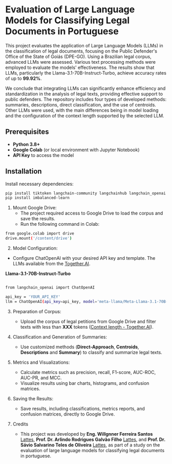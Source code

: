 # Evaluation of Large Language Models for Classifying Legal Documents in Portuguese

This project evaluates the application of Large Language Models (LLMs) in the classification of legal documents, focusing on the Public Defender's Office of the State of Goiás (DPE-GO). Using a Brazilian legal corpus, advanced LLMs were assessed. Various text processing methods were employed to evaluate the models' effectiveness. The results show that LLMs, particularly the Llama-3.1-70B-Instruct-Turbo, achieve accuracy rates of up to **99.92%**.

We conclude that integrating LLMs can significantly enhance efficiency and standardization in the analysis of legal texts, providing effective support to public defenders. The repository includes four types of developed methods: summaries, descriptions, direct classification, and the use of centroids. Other LLMs were used, with the main differences being in model loading and the configuration of the context length supported by the selected LLM.

## Prerequisites

- **Python 3.8+**
- **Google Colab** (or local environment with Jupyter Notebook)
- **API Key** to access the model 

## Installation

Install necessary dependencies:

```bash
pip install tiktoken langchain-community langchainhub langchain_openai langchain pandas matplotlib scikit-learn seaborn
pip install imbalanced-learn
```

1. Mount Google Drive:
   - The project required access to Google Drive to load the corpus and save the results.
   - Run the following command in Colab:
     
```bash
from google.colab import drive
drive.mount('/content/drive')
```

2. Model Configuration:
  - Configure ChatOpenAI with your desired API key and template. The LLMs available from the [Together.AI](https://docs.together.ai/docs/chat-models).

**Llama-3.1-70B-Instruct-Turbo**

```bash

from langchain_openai import ChatOpenAI

api_key = 'YOUR_API_KEY'
llm = ChatOpenAI(api_key=api_key, model='meta-llama/Meta-Llama-3.1-70B-Instruct-Turbo')

```

3. Preparation of Corpus:
   - Upload the corpus of legal petitions from Google Drive and filter texts with less than **XXX** tokens ([Context length - Together.AI](https://docs.together.ai/docs/chat-models)).

4. Classification and Generation of Summaries:
   - Use customized methods (**Direct-Approach**, **Centroids**, **Descriptions** and **Summary**) to classify and summarize legal texts.
  
5. Metrics and Visualizations:
   - Calculate metrics such as precision, recall, F1-score, AUC-ROC, AUC-PR, and MCC.
   - Visualize results using bar charts, histograms, and confusion matrices.
  
6. Saving the Results:
   - Save results, including classifications, metrics reports, and confusion matrices, directly to Google Drive.

7. Credits
   - This project was developed by **Eng. Willgnner Ferreira Santos** [Lattes](http://lattes.cnpq.br/3203020327904139), **Prof. Dr. Arlindo Rodrigues Galvão Filho** [Lattes](http://lattes.cnpq.br/7744765287200890), and **Prof. Dr. Sávio Salvarino Teles de Oliveira** [Lattes](http://lattes.cnpq.br/1905829499839846), as part of a study on the evaluation of large language models for classifying legal documents in portuguese.
 

















